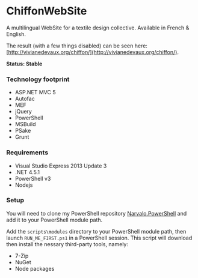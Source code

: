 ChiffonWebSite
==============

A multilingual WebSite for a textile design collective.
Available in French & English.

The result (with a few things disabled) can be seen here:
[http://vivianedevaux.org/chiffon/](http://vivianedevaux.org/chiffon/).

**Status: Stable**

### Technology footprint ###

- ASP.NET MVC 5
- Autofac
- MEF
- jQuery
- PowerShell
- MSBuild
- PSake
- Grunt

### Requirements ###

- Visual Studio Express 2013 Update 3
- .NET 4.5.1
- PowerShell v3
- Nodejs

### Setup ###

You will need to clone my PowerShell repository
[Narvalo.PowerShell](https://github.com/chtoucas/Narvalo.PowerShell)
and add it to your PowerShell module path.

Add the `scripts\modules` directory to your PowerShell module path, then launch
`RUN_ME_FIRST.ps1` in a PowerShell session. This script will download then
install the nessary third-party tools, namely:

- 7-Zip
- NuGet
- Node packages
